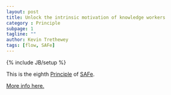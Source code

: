 ```yaml
---
layout: post
title: Unlock the intrinsic motivation of knowledge workers
category : Principle
subpage: 1
tagline: ""
author: Kevin Trethewey
tags: [flow, SAFe]
---
```

{% include JB/setup %}

This is the eighth [Principle](/principles.html) of [SAFe](/archetype/SAFe/).

[More info here.](http://scaledagileframework.com/unlock-the-intrinsic-motivation-of-knowledge-workers/)